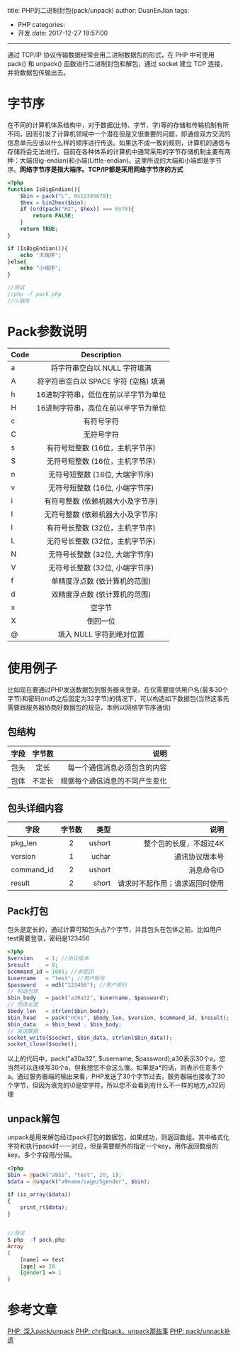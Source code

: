 title: PHP的二进制封包(pack/unpack)
author: DuanEnJian
tags:
  - PHP
categories:
  - 开发
date: 2017-12-27 19:57:00
---
通过 TCP/IP 协议传输数据经常会用二进制数据包的形式，在 PHP 中可使用 pack() 和 unpack() 函数进行二进制封包和解包，通过 socket 建立 TCP 连接，并将数据包传输出去。

# 字节序
在不同的计算机体系结构中，对于数据(比特、字节、字)等的存储和传输机制有所不同，因而引发了计算机领域中一个潜在但是又很重要的问题，即通信双方交流的信息单元应该以什么样的顺序进行传送。如果达不成一致的规则，计算机的通信与存储将会无法进行。目前在各种体系的计算机中通常采用的字节存储机制主要有两种：大端(Big-endian)和小端(Little-endian)。这里所说的大端和小端即是字节序。**网络字节序是指大端序。TCP/IP都是采用网络字节序的方式**

```php
<?php
function IsBigEndian(){
	$bin = pack("L", 0x12345678);
	$hex = bin2hex($bin);
	if (ord(pack("H2", $hex)) === 0x78){
		return FALSE;
	}
	return TRUE;
}

if (IsBigEndian()){
	echo "大端序";
}else{
	echo "小端序";
}

//测试
//php -f pack.php
//小端序
```
# Pack参数说明
| Code          | Description           |
| ------------- |:-------------:|
| a             | 将字符串空白以 NULL 字符填满| 
| A             | 将字符串空白以 SPACE 字符 (空格) 填满|
| h             | 16进制字符串，低位在前以半字节为单位|
| H             | 16进制字符串，高位在前以半字节为单位|
| c             | 有符号字符|
| C             | 无符号字符|
| s             | 有符号短整数 (16位，主机字节序)|
| S             | 无符号短整数 (16位，主机字节序)|
| n             | 无符号短整数 (16位, 大端字节序)|
| v             | 无符号短整数 (16位, 小端字节序)|
| i             | 有符号整数 (依赖机器大小及字节序)|
| I             | 无符号整数 (依赖机器大小及字节序)|
| l             | 有符号长整数 (32位，主机字节序)|
| L             | 无符号长整数 (32位，主机字节序)|
| N             | 无符号长整数 (32位, 大端字节序)|
| V             | 无符号长整数 (32位, 小端字节序)|
| f             | 单精度浮点数 (依计算机的范围)|
| d             | 双精度浮点数 (依计算机的范围)|
| x             | 空字节|
| X             | 倒回一位|
| @             | 填入 NULL 字符到绝对位置|
# 使用例子
比如现在要通过PHP发送数据包到服务器来登录。在仅需要提供用户名(最多30个字节)和密码(md5之后固定为32字节)的情况下，可以构造如下数据包(当然这事先需要跟服务器协商好数据包的规范，本例以网络字节序通信)

## 包结构
|字段           |字节数         |说明|
| ------------- |:-------------:|-------------:|
|包头           |定长	        |每一个通信消息必须包含的内容|
|包体	        |不定长	        |根据每个通信消息的不同产生变化|
## 包头详细内容
|字段           |字节数         |类型          |说明          |            
| ------------- |:-------------:|-------------:|-------------:|
|pkg_len        |2              | ushort       |整个包的长度，不超过4K|
|version	    |1	            |uchar	       |通讯协议版本号|
|command_id	    |2	            |ushort	       |消息命令ID|
|result	        |2	            |short	       |请求时不起作用；请求返回时使用|
## Pack打包
包头是定长的，通过计算可知包头占7个字节，并且包头在包体之前。比如用户test需要登录，密码是123456

```php
<?php
$version    = 1; //协议版本
$result     = 0; 
$command_id = 1001; //消息ID
$username   = "test"; //用户账号
$password   = md5("123456"); //用户密码
// 构造包体
$bin_body   = pack("a30a32", $username, $password);
// 包体长度
$body_len   = strlen($bin_body);
$bin_head   = pack("nCns", $body_len, $version, $command_id, $result);
$bin_data   = $bin_head . $bin_body;
// 发送数据
socket_write($socket, $bin_data, strlen($bin_data));
socket_close($socket);
```
以上的代码中，pack("a30a32", $username, $password);a30表示30个a，您当然可以连续写30个a，但我想您不会这么傻。如果是a*的话，则表示任意多个a。通过服务器端的输出来看，PHP发送了30个字节过去，服务器端也接收了30个字节，但因为填充的\0是空字符，所以您不会看到有什么不一样的地方,a32同理

## unpack解包
unpack是用来解包经过pack打包的数据包，如果成功，则返回数组。其中格式化字符和执行pack时一一对应，但是需要额外的指定一个key，用作返回数组的key。多个字段用/分隔。

```php
<?php
$bin = @pack("a9SS", "test", 20, 1);
$data = @unpack("a9name/sage/Sgender", $bin);

if (is_array($data))
{
	print_r($data);
}


//测试
$ php  -f pack.php
Array
(
    [name] => test
    [age] => 20
    [gender] => 1
)
```
# 参考文章
[PHP: 深入pack/unpack](https://my.oschina.net/goal/blog/195749)
[PHP: chr和pack、unpack那些事](https://my.oschina.net/goal/blog/202378)
[PHP: pack/unpack补遗](https://my.oschina.net/goal/blog/202381)